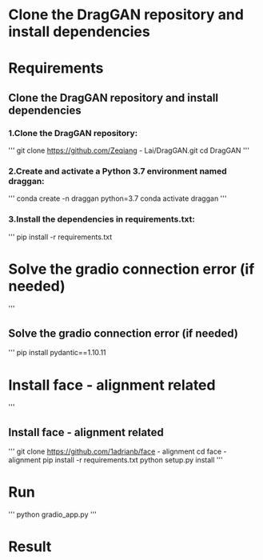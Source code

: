 # Clone the DragGAN repository and install dependencies
# Requirements
## Clone the DragGAN repository and install dependencies
### 1.Clone the DragGAN repository:
'''
git clone https://github.com/Zeqiang - Lai/DragGAN.git
cd DragGAN
'''
### 2.Create and activate a Python 3.7 environment named draggan:
'''
conda create -n draggan python=3.7
conda activate draggan
'''
### 3.Install the dependencies in requirements.txt:
'''
pip install -r requirements.txt
# Solve the gradio connection error (if needed)
'''
## Solve the gradio connection error (if needed)
'''
pip install pydantic==1.10.11
# Install face - alignment related
'''
## Install face - alignment related
'''
git clone https://github.com/1adrianb/face - alignment
cd face - alignment
pip install -r requirements.txt
python setup.py install
'''
# Run
'''
python gradio_app.py
'''
# Result
